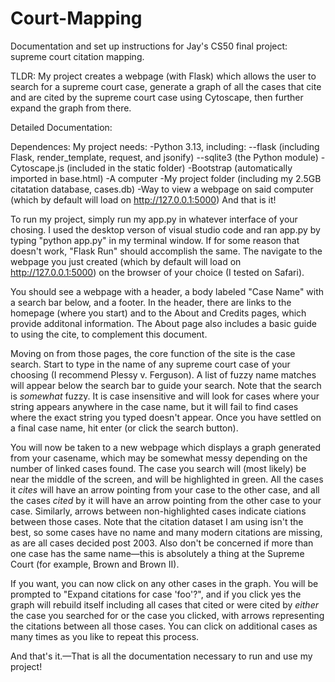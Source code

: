 # Court-Mapping

Documentation and set up instructions for Jay's CS50 final project: supreme court citation mapping.

TLDR: My project creates a webpage (with Flask) which allows the user to search for a supreme court case, generate a graph of all the cases that cite and are cited by the supreme court case using Cytoscape, then further expand the graph from there.

Detailed Documentation: 

Dependences:
My project needs:
-Python 3.13, including:
--flask (including Flask, render_template, request, and jsonify)
--sqlite3 (the Python module)
-Cytoscape.js (included in the static folder)
-Bootstrap (automatically imported in base.html)
-A computer
-My project folder (including my 2.5GB citatation database, cases.db)
-Way to view a webpage on said computer (which by default will load on http://127.0.0.1:5000)
And that is it!

To run my project, simply run my app.py in whatever interface of your chosing. I used the desktop verson of visual studio code and ran app.py by typing "python app.py" in my terminal window. If for some reason that doesn't work, "Flask Run" should accomplish the same. The navigate to the webpage you just created (which by default will load on http://127.0.0.1:5000) on the browser of your choice (I tested on Safari).

You should see a webpage with a header, a body labeled "Case Name" with a search bar below, and a footer. In the header, there are links to the homepage (where you start) and to the About and Credits pages, which provide additonal information. The About page also includes a basic guide to using the cite, to complement this document.

Moving on from those pages, the core function of the site is the case search. Start to type in the name of any supreme court case of your choosing (I recommend Plessy v. Ferguson). A list of fuzzy name matches will appear below the search bar to guide your search. Note that the search is *somewhat* fuzzy. It is case insensitive and will look for cases where your string appears anywhere in the case name, but it will fail to find cases where the exact string you typed doesn't appear. Once you have settled on a final case name, hit enter (or click the search button). 

You will now be taken to a new webpage which displays a graph generated from your casename, which may be somewhat messy depending on the number of linked cases found. The case you search will (most likely) be near the middle of the screen, and will be highlighted in green. All the cases it *cites* will have an arrow pointing from your case to the other case, and all the cases *cited* by it will have an arrow pointing from the other case to your case. Similarly, arrows between non-highlighted cases indicate ciations between those cases. Note that the citation dataset I am using isn't the best, so some cases have no name and many modern citations are missing, as are all cases decided post 2003. Also don't be concerned if more than one case has the same name—this is absolutely a thing at the Supreme Court (for example, Brown and Brown II).

If you want, you can now click on any other cases in the graph. You will be prompted to "Expand citations for case 'foo'?", and if you click yes the graph will rebuild itself including all cases that cited or were cited by *either* the case you searched for or the case you clicked, with arrows representing the citations between all those cases. You can click on additional cases as many times as you like to repeat this process.

And that's it.—That is all the documentation necessary to run and use my project!
